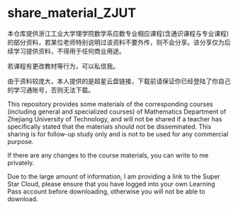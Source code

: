 # share_material_ZJUT

本仓库提供浙江工业大学理学院数学系应数专业相应课程(含通识课程与专业课程)的部分资料，若某位老师特别说明过该资料不要外传，则不会分享。该分享仅为后续学习提供资料，不得用于任何商业用途。

若课程有更改教材等行为，可以私信我。

由于资料较庞大，本人提供的是超星云盘链接，下载前请保证你已经登陆了你自己的学习通账号，否则无法下载。

This repository provides some materials of the corresponding courses (including general and specialized courses) of Mathematics Department of Zhejiang University of Technology, and will not be shared if a teacher has specifically stated that the materials should not be disseminated. This sharing is for follow-up study only and is not to be used for any commercial purpose.

If there are any changes to the course materials, you can write to me privately.

Due to the large amount of information, I am providing a link to the Super Star Cloud, please ensure that you have logged into your own Learning Pass account before downloading, otherwise you will not be able to download.
